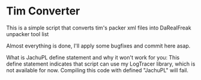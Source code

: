Tim Converter
===========

This is a simple script that converts tim's packer xml files into DaRealFreak unpacker tool list

Almost everything is done, I'll apply some bugfixes and commit here asap.

What is JachuPL define statement and why it won't work for you:
This define statement indicates that script can use my LogTracer library, which is not available for now.
Compiling this code with defined "JachuPL" will fail.
